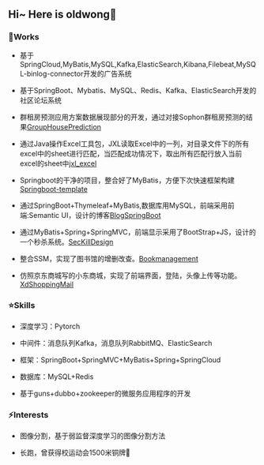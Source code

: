 ## Hi~ Here is oldwong👋 

### 📝Works
- 基于SpringCloud,MyBatis,MySQL,Kafka,ElasticSearch,Kibana,Filebeat,MySQL-binlog-connector开发的广告系统

- 基于SpringBoot、Mybatis、MySQL、Redis、Kafka、ElasticSearch开发的社区论坛系统

- 群租房预测应用方案数据展现部分的开发，通过对接Sophon群租房预测的结果[GroupHousePrediction](https://github.com/oldwang77/GroupHousePrediction)

- 通过Java操作Excel工具包，JXL读取Excel中的一列，对目录文件下的所有excel中的sheet进行匹配，当匹配成功情况下，取出所有匹配行放入当前excel的sheet中[jxl_excel
](https://github.com/oldwang77/jxl_excel)

- Springboot的干净的项目，整合好了MyBatis，方便下次快速框架构建[Springboot-template](https://github.com/oldwang77/springboot-template)

- 通过SpringBoot+Thymeleaf+MyBatis,数据库用MySQL，前端采用前端:Semantic UI，设计的博客[BlogSpringBoot](https://github.com/oldwang77/LightBlog_SpringBoot)

- 通过MyBatis+Spring+SpringMVC，前端显示采用了BootStrap+JS，设计的一个秒杀系统。[SecKillDesign](https://github.com/oldwang77/SecKillDesign) 

- 整合SSM，实现了图书馆的增删改查。[Bookmanagement](https://github.com/oldwang77/BookManagement)

- 仿照京东商城写的小东商城，实现了前端界面，登陆，头像上传等功能。[XdShoppingMail](https://github.com/oldwang77/xd-parent) 

### ⭐️Skills
- 深度学习：Pytorch

- 中间件：消息队列Kafka，消息队列RabbitMQ、ElasticSearch

- 框架：SpringBoot+SpringMVC+MyBatis+Spring+SpringCloud

- 数据库：MySQL+Redis

- 基于guns+dubbo+zookeeper的微服务应用程序的开发

### ⚡Interests

- 图像分割，基于弱监督深度学习的图像分割方法

- 长跑，曾获得校运动会1500米铜牌🥉

